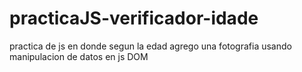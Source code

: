 # practicaJS-verificador-idade
 practica de js en donde segun la edad agrego una fotografia usando manipulacion de datos en js DOM
